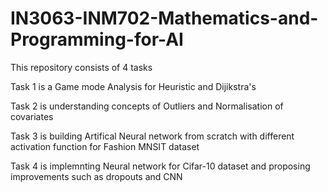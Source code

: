 # IN3063-INM702-Mathematics-and-Programming-for-AI

This repository consists of 4 tasks

Task 1 is a Game mode Analysis for Heuristic and Dijikstra's

Task 2 is understanding concepts of Outliers and Normalisation of covariates

Task 3 is building Artifical Neural network from scratch with different activation function for Fashion MNSIT dataset

Task 4 is implemnting Neural network for Cifar-10 dataset and proposing improvements such as dropouts and CNN
